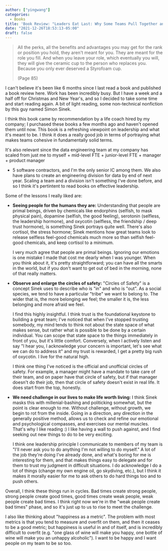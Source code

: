 ```yaml
---
author: ["yingwang"]
categories:
  - Books
title: 'Book Review: "Leaders Eat Last: Why Some Teams Pull Together and Others Don''t", by Simon Sinek'
date: "2021-12-26T18:53:13-05:00"
draft: false
---
```


> All the perks, all the benefits and advantages you may get for the rank or
> position you hold, they aren't meant for you. They are meant for the role you
> fill. And when you leave your role, which eventually you will, they will give
> the ceramic cup to the person who replaces you. Because you only ever deserved
> a Styrofoam cup.
>
> (Page 85)

I can't believe it's been like 6 months since I last read a book and published a
book review here. Work has been incredibly busy. But I have a week and a half
off for Christmas and New Year's, and so I decided to take some time and start
reading again. A bit of light reading, some non-technical nonfiction by this guy
named Simon Sinek.

I think this book came by recommendation by a life coach hired by my company; I
purchased these books a few months ago and haven't opened them until now. This
book is a refreshing viewpoint on leadership and what it's meant to be. I think
it does a really good job in terms of portraying what makes teams cohesive in
fundamentally solid terms.

It's also relevant since the data engineering team at my company has scaled from
just me to myself + mid-level FTE + junior-level FTE + manager + product manager

- 5 software contractors, and I'm the only senior IC among them. We also have
  plans to create an engineering division for data by end of next year. Scaling
  a team and a division isn't something I've done before, and so I think it's
  pertintent to read books on effective leadership.

Some of the lessons I really liked are:

- **Seeing people for the humans they are:** Understanding that people are
  primal beings, driven by chemicals like endorphins (selfish, to mask physical
  pain), dopamine (selfish, the good feeling), serotonin (selfless, the
  leadership hormone), and oxycotin (selfless, the friendship / deep trust
  hormone), is something Sinek portrays quite well. There's also cortisol, the
  stress hormone; Sinek mentions how great teams look to release selfless
  feel-good chemicals much more so than selfish feel-good chemicals, and keep
  cortisol to a minimum.

  I very much agree that people are primal beings. Ignoring our emotions is one
  mistake I made that cost me dearly when I was younger. When you think about
  it, it's pretty straightforward; you can have all the smarts in the world, but
  if you don't want to get out of bed in the morning, none of that really
  matters.

- **Observe and enlarge the circles of safety:** "Circles of Safety" is a
  concept Sinek uses to describe who is "in" and who is "out". As a social
  species, we tend to have a particular "tribe" we want to belong to. The wider
  that is, the more belonging we feel; the smaller it is, the less belonging and
  more afraid we feel.

  I find this highly insightful. I think trust is the foundational keystone to
  building a great team; I've noticed that when I've stopped trusting somebody,
  my mind tends to think not about the state space of what makes sense, but
  rather what is possible to be done by a certain individual. You can scope that
  state space to the things immediately in front of you, but it's little
  comfort. Conversely, when I actively listen and say "I hear you, I acknowledge
  your concern is important, let's see what we can do to address it" and my
  trust is rewarded, I get a pretty big rush of oxycotin. I live for the natural
  high.

  I think one thing I've noticed is the official and unofficial circles of
  safety. For example, a manager might have a mandate to take care of their
  team, and on paper have that circle of safety, but if that manager doesn't do
  their job, then that circle of safety doesn't exist in real life. It does
  start from the top, honestly.

- **We need challenge in our lives to make life worth living:** I think Sinek
  masks this with millenial-bashing and politicking somewhat, but the point is
  clear enough to me. Without challenge, without growth, we begin to rot from
  the inside. Going in a direction, any direction in the generally positive
  method, allows us to check and refine our emotional and psychological
  compasses, and exercises our mental muscles. That's why I like reading :) I
  like having a wall to push against, and I find seeking out new things to do to
  be very exciting.

  I think one leadership principle I communicate to members of my team is "I'll
  never ask you to do anything I'm not willing to do myself." A lot of the job
  they're doing I've already done, and what's boring for me is interesting for
  them, and that makes things easy to delegate and for them to trust my judgment
  in difficult situations. I do acknowledge I do a lot of things (change my own
  engine oil, go skydiving, etc.), but I think it makes it morally easier for me
  to ask others to do hard things too and to push others.

Overall, I think these things run in cycles. Bad times create strong people,
strong people create good times, good times create weak people, weak people
create bad times. I think right now we're in the "weak people create bad times"
phase, and so it's just up to us to rise to meet the challenge.

I also like thinking about "happiness as a metric". The problem with most
metrics is that you tend to measure and overfit on them, and then it ceases to
be a good metric; but happiness is useful in and of itself, and is incredibly
difficult to overfit (e.g. "one glass of wine will make you happy, one bottle of
wine will make you an unhappy alcoholic"). I want to be happy and I want people
on my team to be so too.

